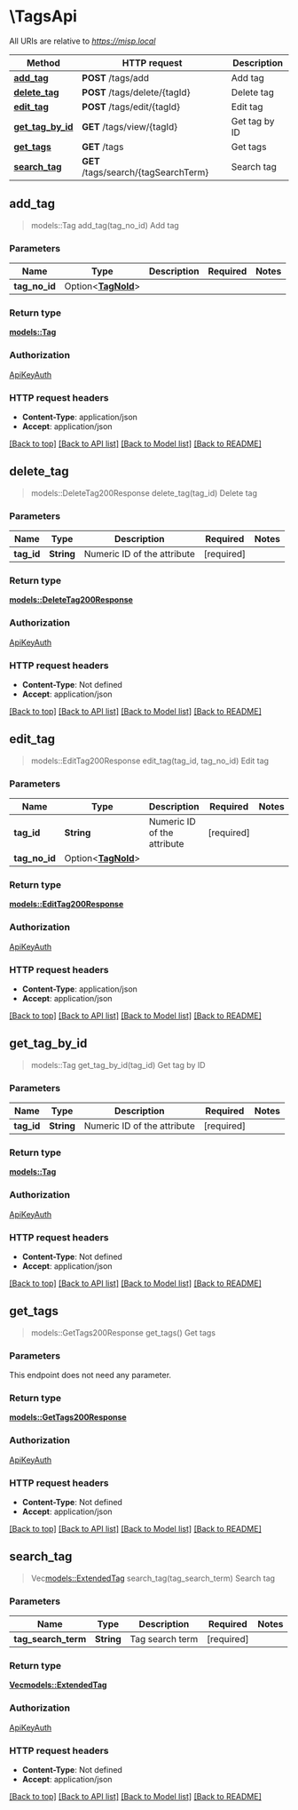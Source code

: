 # \TagsApi

All URIs are relative to *https://misp.local*

Method | HTTP request | Description
------------- | ------------- | -------------
[**add_tag**](TagsApi.md#add_tag) | **POST** /tags/add | Add tag
[**delete_tag**](TagsApi.md#delete_tag) | **POST** /tags/delete/{tagId} | Delete tag
[**edit_tag**](TagsApi.md#edit_tag) | **POST** /tags/edit/{tagId} | Edit tag
[**get_tag_by_id**](TagsApi.md#get_tag_by_id) | **GET** /tags/view/{tagId} | Get tag by ID
[**get_tags**](TagsApi.md#get_tags) | **GET** /tags | Get tags
[**search_tag**](TagsApi.md#search_tag) | **GET** /tags/search/{tagSearchTerm} | Search tag



## add_tag

> models::Tag add_tag(tag_no_id)
Add tag

### Parameters


Name | Type | Description  | Required | Notes
------------- | ------------- | ------------- | ------------- | -------------
**tag_no_id** | Option<[**TagNoId**](TagNoId.md)> |  |  |

### Return type

[**models::Tag**](Tag.md)

### Authorization

[ApiKeyAuth](../README.md#ApiKeyAuth)

### HTTP request headers

- **Content-Type**: application/json
- **Accept**: application/json

[[Back to top]](#) [[Back to API list]](../README.md#documentation-for-api-endpoints) [[Back to Model list]](../README.md#documentation-for-models) [[Back to README]](../README.md)


## delete_tag

> models::DeleteTag200Response delete_tag(tag_id)
Delete tag

### Parameters


Name | Type | Description  | Required | Notes
------------- | ------------- | ------------- | ------------- | -------------
**tag_id** | **String** | Numeric ID of the attribute | [required] |

### Return type

[**models::DeleteTag200Response**](deleteTag_200_response.md)

### Authorization

[ApiKeyAuth](../README.md#ApiKeyAuth)

### HTTP request headers

- **Content-Type**: Not defined
- **Accept**: application/json

[[Back to top]](#) [[Back to API list]](../README.md#documentation-for-api-endpoints) [[Back to Model list]](../README.md#documentation-for-models) [[Back to README]](../README.md)


## edit_tag

> models::EditTag200Response edit_tag(tag_id, tag_no_id)
Edit tag

### Parameters


Name | Type | Description  | Required | Notes
------------- | ------------- | ------------- | ------------- | -------------
**tag_id** | **String** | Numeric ID of the attribute | [required] |
**tag_no_id** | Option<[**TagNoId**](TagNoId.md)> |  |  |

### Return type

[**models::EditTag200Response**](editTag_200_response.md)

### Authorization

[ApiKeyAuth](../README.md#ApiKeyAuth)

### HTTP request headers

- **Content-Type**: application/json
- **Accept**: application/json

[[Back to top]](#) [[Back to API list]](../README.md#documentation-for-api-endpoints) [[Back to Model list]](../README.md#documentation-for-models) [[Back to README]](../README.md)


## get_tag_by_id

> models::Tag get_tag_by_id(tag_id)
Get tag by ID

### Parameters


Name | Type | Description  | Required | Notes
------------- | ------------- | ------------- | ------------- | -------------
**tag_id** | **String** | Numeric ID of the attribute | [required] |

### Return type

[**models::Tag**](Tag.md)

### Authorization

[ApiKeyAuth](../README.md#ApiKeyAuth)

### HTTP request headers

- **Content-Type**: Not defined
- **Accept**: application/json

[[Back to top]](#) [[Back to API list]](../README.md#documentation-for-api-endpoints) [[Back to Model list]](../README.md#documentation-for-models) [[Back to README]](../README.md)


## get_tags

> models::GetTags200Response get_tags()
Get tags

### Parameters

This endpoint does not need any parameter.

### Return type

[**models::GetTags200Response**](getTags_200_response.md)

### Authorization

[ApiKeyAuth](../README.md#ApiKeyAuth)

### HTTP request headers

- **Content-Type**: Not defined
- **Accept**: application/json

[[Back to top]](#) [[Back to API list]](../README.md#documentation-for-api-endpoints) [[Back to Model list]](../README.md#documentation-for-models) [[Back to README]](../README.md)


## search_tag

> Vec<models::ExtendedTag> search_tag(tag_search_term)
Search tag

### Parameters


Name | Type | Description  | Required | Notes
------------- | ------------- | ------------- | ------------- | -------------
**tag_search_term** | **String** | Tag search term | [required] |

### Return type

[**Vec<models::ExtendedTag>**](ExtendedTag.md)

### Authorization

[ApiKeyAuth](../README.md#ApiKeyAuth)

### HTTP request headers

- **Content-Type**: Not defined
- **Accept**: application/json

[[Back to top]](#) [[Back to API list]](../README.md#documentation-for-api-endpoints) [[Back to Model list]](../README.md#documentation-for-models) [[Back to README]](../README.md)

